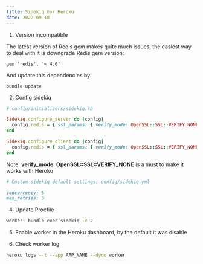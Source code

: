 ```yaml
---
title: Sidekiq For Heroku
date: 2022-09-18
---
```


1. Version incompatible

The latest version of Redis gem makes quite much issues, the easiest way to deal with it is downgrade Redis gem version:

```
gem 'redis', '< 4.6'
```

And update this dependencies by:

```
bundle update
```

2. Config sidekiq

```ruby
# config/initializers/sidekiq.rb

Sidekiq.configure_server do |config|
  config.redis = { ssl_params: { verify_mode: OpenSSL::SSL::VERIFY_NONE } }
end

Sidekiq.configure_client do |config|
  config.redis = { ssl_params: { verify_mode: OpenSSL::SSL::VERIFY_NONE } }
end
```

Note: **verify_mode: OpenSSL::SSL::VERIFY_NONE** is a must to make it works with Heroku

```ruby
# Custom sidekiq default settings: config/sidekiq.yml

concurrency: 5
max_retries: 3
```

4. Update Procfile

```bash
worker: bundle exec sidekiq -c 2
```

5. Enable worker in the Heroku dashboard, by the default it was disable

6. Check worker log

```bash
heroku logs --t --app APP_NAME --dyno worker
```
